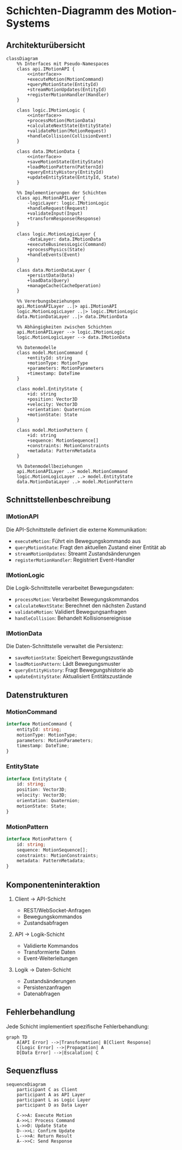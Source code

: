 # Schichten-Diagramm des Motion-Systems

## Architekturübersicht
```mermaid
classDiagram
    %% Interfaces mit Pseudo-Namespaces
    class api.IMotionAPI {
        <<interface>>
        +executeMotion(MotionCommand)
        +queryMotionState(EntityId)
        +streamMotionUpdates(EntityId)
        +registerMotionHandler(Handler)
    }

    class logic.IMotionLogic {
        <<interface>>
        +processMotion(MotionData)
        +calculateNextState(EntityState)
        +validateMotion(MotionRequest)
        +handleCollision(CollisionEvent)
    }

    class data.IMotionData {
        <<interface>>
        +saveMotionState(EntityState)
        +loadMotionPattern(PatternId)
        +queryEntityHistory(EntityId)
        +updateEntityState(EntityId, State)
    }

    %% Implementierungen der Schichten
    class api.MotionAPILayer {
        -logicLayer: logic.IMotionLogic
        +handleRequest(Request)
        +validateInput(Input)
        +transformResponse(Response)
    }

    class logic.MotionLogicLayer {
        -dataLayer: data.IMotionData
        +executeBusinessLogic(Command)
        +processPhysics(State)
        +handleEvents(Event)
    }

    class data.MotionDataLayer {
        +persistData(Data)
        +loadData(Query)
        +manageCache(CacheOperation)
    }

    %% Vererbungsbeziehungen
    api.MotionAPILayer ..|> api.IMotionAPI
    logic.MotionLogicLayer ..|> logic.IMotionLogic
    data.MotionDataLayer ..|> data.IMotionData
    
    %% Abhängigkeiten zwischen Schichten
    api.MotionAPILayer --> logic.IMotionLogic
    logic.MotionLogicLayer --> data.IMotionData

    %% Datenmodelle
    class model.MotionCommand {
        +entityId: string
        +motionType: MotionType
        +parameters: MotionParameters
        +timestamp: DateTime
    }

    class model.EntityState {
        +id: string
        +position: Vector3D
        +velocity: Vector3D
        +orientation: Quaternion
        +motionState: State
    }

    class model.MotionPattern {
        +id: string
        +sequence: MotionSequence[]
        +constraints: MotionConstraints
        +metadata: PatternMetadata
    }

    %% Datenmodellbeziehungen
    api.MotionAPILayer ..> model.MotionCommand
    logic.MotionLogicLayer ..> model.EntityState
    data.MotionDataLayer ..> model.MotionPattern
```

## Schnittstellenbeschreibung

### IMotionAPI
Die API-Schnittstelle definiert die externe Kommunikation:
- `executeMotion`: Führt ein Bewegungskommando aus
- `queryMotionState`: Fragt den aktuellen Zustand einer Entität ab
- `streamMotionUpdates`: Streamt Zustandsänderungen
- `registerMotionHandler`: Registriert Event-Handler

### IMotionLogic
Die Logik-Schnittstelle verarbeitet Bewegungsdaten:
- `processMotion`: Verarbeitet Bewegungskommandos
- `calculateNextState`: Berechnet den nächsten Zustand
- `validateMotion`: Validiert Bewegungsanfragen
- `handleCollision`: Behandelt Kollisionsereignisse

### IMotionData
Die Daten-Schnittstelle verwaltet die Persistenz:
- `saveMotionState`: Speichert Bewegungszustände
- `loadMotionPattern`: Lädt Bewegungsmuster
- `queryEntityHistory`: Fragt Bewegungshistorie ab
- `updateEntityState`: Aktualisiert Entitätszustände

## Datenstrukturen

### MotionCommand
```typescript
interface MotionCommand {
    entityId: string;
    motionType: MotionType;
    parameters: MotionParameters;
    timestamp: DateTime;
}
```

### EntityState
```typescript
interface EntityState {
    id: string;
    position: Vector3D;
    velocity: Vector3D;
    orientation: Quaternion;
    motionState: State;
}
```

### MotionPattern
```typescript
interface MotionPattern {
    id: string;
    sequence: MotionSequence[];
    constraints: MotionConstraints;
    metadata: PatternMetadata;
}
```

## Komponenteninteraktion

1. Client → API-Schicht
   - REST/WebSocket-Anfragen
   - Bewegungskommandos
   - Zustandsabfragen

2. API → Logik-Schicht
   - Validierte Kommandos
   - Transformierte Daten
   - Event-Weiterleitungen

3. Logik → Daten-Schicht
   - Zustandsänderungen
   - Persistenzanfragen
   - Datenabfragen

## Fehlerbehandlung

Jede Schicht implementiert spezifische Fehlerbehandlung:

```mermaid
graph TD
    A[API Error] -->|Transformation| B[Client Response]
    C[Logic Error] -->|Propagation| A
    D[Data Error] -->|Escalation| C
```

## Sequenzfluss

```mermaid
sequenceDiagram
    participant C as Client
    participant A as API Layer
    participant L as Logic Layer
    participant D as Data Layer
    
    C->>A: Execute Motion
    A->>L: Process Command
    L->>D: Update State
    D-->>L: Confirm Update
    L-->>A: Return Result
    A-->>C: Send Response
```
